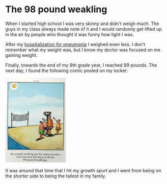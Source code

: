 # The 98 pound weakling

When I started high school I was very skinny and didn't weigh much.  The guys in my class always made note of it and I would randomly get lifted up in the air by people who thought it was funny how light I was.

After my [hospitalization for pneumonia](1995-the-hospital.md) I weighed even less.  I don't remember what my weight was, but I know my doctor was focused on me gaining weight.

Finally, towards the end of my 9th grade year, I reached 99 pounds.  The next day, I found the following comic posted on my locker:

![98 pound weaklings](../images/98weak.jpg "Gary Larson - The Far Side")

It was around that time that I hit my growth spurt and I went from being on the shorter side to being the tallest in my family.
